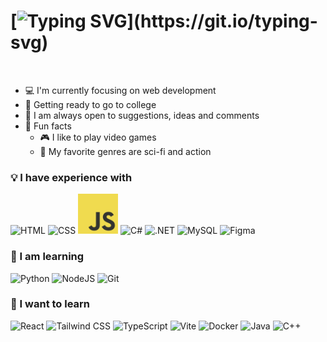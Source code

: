 # [![Typing SVG](https://readme-typing-svg.herokuapp.com?font=Fira+Code&size=75&duration=2000&pause=1500&color=F7F7F7&center=true&vCenter=true&random=false&width=1500&height=250&lines=Hi+there!+%F0%9F%91%8B;My+name's+Peter.;Welcome+on+my+profile!)](https://git.io/typing-svg)

<br>

- 💻 I'm currently focusing on web development
- 📝 Getting ready to go to college
- 📢 I am always open to suggestions, ideas and comments
- 🎉 Fun facts
  - 🎮 I like to play video games
  - 🎥 My favorite genres are sci-fi and action

### 💡 I have experience with

![HTML](https://www.vectorlogo.zone/logos/w3_html5/w3_html5-icon.svg)
![CSS](https://www.vectorlogo.zone/logos/w3_css/w3_css-icon.svg)
<img src="https://raw.githubusercontent.com/github/explore/80688e429a7d4ef2fca1e82350fe8e3517d3494d/topics/javascript/javascript.png" alt="JavaScript" height="64">
<img src="https://raw.githubusercontent.com/jmnote/z-icons/master/svg/csharp.svg" alt="C#" height="64">
<img src="https://upload.wikimedia.org/wikipedia/commons/7/7d/Microsoft_.NET_logo.svg" alt=".NET" height="64">
![MySQL](https://www.vectorlogo.zone/logos/mysql/mysql-icon.svg)
![Figma](https://www.vectorlogo.zone/logos/figma/figma-icon.svg)

### 📖 I am learning

![Python](https://www.vectorlogo.zone/logos/python/python-icon.svg)
![NodeJS](https://www.vectorlogo.zone/logos/nodejs/nodejs-icon.svg)
![Git](https://www.vectorlogo.zone/logos/git-scm/git-scm-icon.svg)

### 🔎 I want to learn

![React](https://www.vectorlogo.zone/logos/reactjs/reactjs-icon.svg)
![Tailwind CSS](https://www.vectorlogo.zone/logos/tailwindcss/tailwindcss-icon.svg)
![TypeScript](https://www.vectorlogo.zone/logos/typescriptlang/typescriptlang-icon.svg)
<img src="https://upload.wikimedia.org/wikipedia/commons/f/f1/Vitejs-logo.svg" alt="Vite" height="64">
![Docker](https://www.vectorlogo.zone/logos/docker/docker-icon.svg)
![Java](https://www.vectorlogo.zone/logos/java/java-icon.svg)
<img src="https://raw.githubusercontent.com/jmnote/z-icons/master/svg/cpp.svg" alt="C++" height="64">
